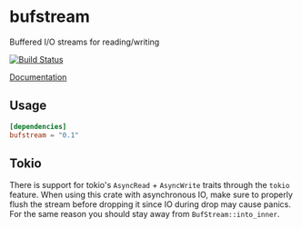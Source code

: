 bufstream
=========

Buffered I/O streams for reading/writing

[![Build Status](https://travis-ci.org/alexcrichton/bufstream.svg?branch=master)](https://travis-ci.org/alexcrichton/bufstream)

[Documentation](http://alexcrichton.com/bufstream)

## Usage

```toml
[dependencies]
bufstream = "0.1"
```

## Tokio

There is support for tokio's `AsyncRead` + `AsyncWrite` traits through the `tokio`
feature. When using this crate with asynchronous IO, make sure to properly flush
the stream before dropping it since IO during drop may cause panics. For the same
reason you should stay away from `BufStream::into_inner`.
